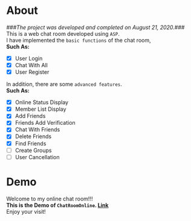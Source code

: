# About
*###The project was developed and completed on August 21, 2020.###*  
This is a web chat room developed using `ASP`.  
I have implemented the `basic functions` of the chat room,  
**Such As:**
- [x] User Login
- [x] Chat With All
- [x] User Register  

In addition, there are some `advanced features`.  
**Such As:**
- [x] Online Status Display
- [x] Member List Display
- [x] Add Friends
- [x] Friends Add Verification
- [x] Chat With Friends
- [x] Delete Friends
- [x] Find Friends
- [ ] Create Groups
- [ ] User Cancellation  

# Demo
Welcome to my online chat room!!!  
**This is the Demo of `ChatRoomOnline`. [Link](http://fscache20.cooles.top/login/login.html?lge=en-us)**  
Enjoy your visit!
